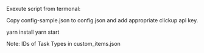Exexute script from termonal:

Copy config-sample.json to config.json and add appropriate clickup api key.

yarn install
yarn start

Note: IDs of Task Types in custom_items.json